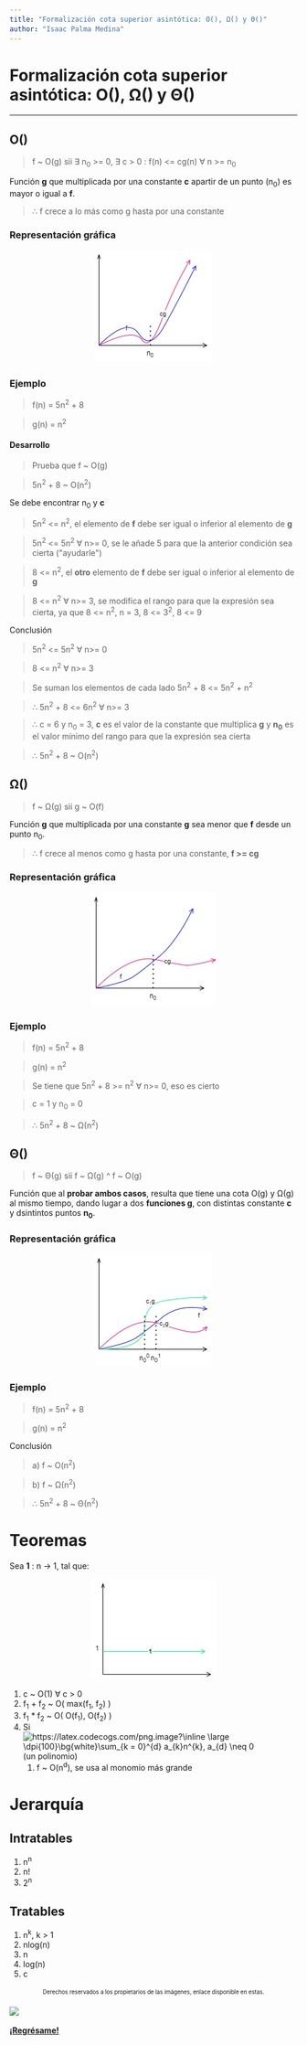 ```yaml
---
title: "Formalización cota superior asintótica: O(), Ω() y Θ()"
author: "Isaac Palma Medina"
---
```


# Formalización cota superior asintótica: O(), Ω() y Θ()

***

## O()

> f ~ O(g) sii ∃ n<sub>0</sub> >= 0, ∃ c > 0 : f(n) <= cg(n) ∀ n >= n<sub>0</sub>

Función **g** que multiplicada por una constante **c** apartir de un punto (n<sub>0</sub>) es mayor o igual a **f**.

> ∴ f crece a lo más como g hasta por una constante

### Representación gráfica

<center><img src="/eif203/images/ogrande.jpg" width=""/></center>

### Ejemplo

> f(n) = 5n<sup>2</sup> + 8

> g(n) = n<sup>2</sup>

#### Desarrollo

> Prueba que f ~ O(g)

> 5n<sup>2</sup> + 8 ~ O(n<sup>2</sup>)

Se debe encontrar n<sub>0</sub> y **c**

> 5n<sup>2</sup> <= n<sup>2</sup>, el elemento de **f** debe ser igual o inferior al elemento de **g**

> 5n<sup>2</sup> <= 5n<sup>2</sup> ∀ n>= 0, se le añade 5 para que la anterior condición sea cierta ("ayudarle")

> 8 <= n<sup>2</sup>, el **otro** elemento de **f** debe ser igual o inferior al elemento de **g**

> 8 <= n<sup>2</sup> ∀ n>= 3, se modifica el rango para que la expresión sea cierta, ya que 8 <= n<sup>2</sup>, n = 3, 8 <= 3<sup>2</sup>, 8 <= 9

Conclusión

> 5n<sup>2</sup> <= 5n<sup>2</sup> ∀ n>= 0

> 8 <= n<sup>2</sup> ∀ n>= 3

> Se suman los elementos de cada lado 5n<sup>2</sup> + 8 <= 5n<sup>2</sup> + n<sup>2</sup> 

> ∴ 5n<sup>2</sup> + 8 <= 6n<sup>2</sup> ∀ n>= 3

> ∴ c = 6 y n<sub>0</sub> = 3, **c** es el valor de la constante que multiplica **g** y **n<sub>0</sub>** es el valor mínimo del rango para que la expresión sea cierta

> ∴ 5n<sup>2</sup> + 8 ~ O(n<sup>2</sup>)

## Ω()

> f ~ Ω(g) sii g ~ O(f)

Función **g** que multiplicada por una constante **g** sea menor que **f** desde un punto n<sub>0</sub>.

> ∴ f crece al menos como g hasta por una constante, **f >= cg**

### Representación gráfica

<center><img src="/eif203/images/omegagrande.jpg" width=""/></center>

### Ejemplo

> f(n) = 5n<sup>2</sup> + 8

> g(n) = n<sup>2</sup>

> Se tiene que 5n<sup>2</sup> + 8 >= n<sup>2</sup> ∀ n>= 0, eso es cierto

> c = 1 y n<sub>0</sub> = 0

> ∴ 5n<sup>2</sup> + 8 ~ Ω(n<sup>2</sup>)

## Θ()

> f ~ Θ(g) sii f ~ Ω(g) ^ f ~ O(g)

Función que al **probar ambos casos**, resulta que tiene una cota O(g) y Ω(g) al mismo tiempo, dando lugar a dos **funciones g**, con distintas constante **c** y dsintintos puntos **n<sub>0</sub>**.

### Representación gráfica

<center><img src="/eif203/images/thetagrande.jpg" width=""/></center>

### Ejemplo

> f(n) = 5n<sup>2</sup> + 8

> g(n) = n<sup>2</sup>

Conclusión

> a) f ~ O(n<sup>2</sup>)

> b) f ~ Ω(n<sup>2</sup>)

> ∴ 5n<sup>2</sup> + 8 ~ Θ(n<sup>2</sup>)

# Teoremas

Sea **1** : n → 1, tal que:

<center><img src="/eif203/images/uno.jpg" width=""/></center>

1. c ~ O(1) ∀ c > 0
2. f<sub>1</sub> + f<sub>2</sub> ~ O( max(f<sub>1</sub>, f<sub>2</sub>) )
3. f<sub>1</sub> * f<sub>2</sub> ~ O( O(f<sub>1</sub>), O(f<sub>2</sub>) )
4. Si <img src="https://latex.codecogs.com/png.image?\inline&space;\large&space;\dpi{100}\bg{white}\sum_{k&space;=&space;0}^{d}&space;a_{k}n^{k},&space;a_{d}&space;\neq&space;0" title="https://latex.codecogs.com/png.image?\inline \large \dpi{100}\bg{white}\sum_{k = 0}^{d} a_{k}n^{k}, a_{d} \neq 0" /> (un polinomio)
   1. f ~ O(n<sup>d</sup>), se usa al monomio más grande

# Jerarquía

## Intratables

1. n<sup>n</sup>
2. n!
3. 2<sup>n</sup>

## Tratables

1. n<sup>k</sup>, k > 1
2. nlog(n)
3. n
4. log(n)
5. c

<center><sub><sup>Derechos reservados a los propietarios de las imágenes, enlace disponible en estas.</sup></sub></center>

![](https://img.shields.io/badge/License-CC\_BY--SA\_4.0-lightgrey.svg)

**[¡Regrésame!](/eif203/portadaeif203)**